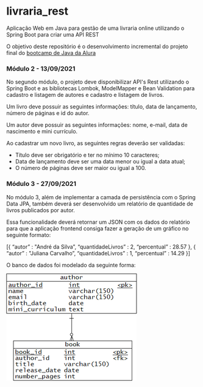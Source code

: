 # livraria_rest
Aplicação Web em Java para gestão de uma livraria online utilizando o Spring Boot para criar uma API REST


O objetivo deste repositório é o desenvolvimento incremental do projeto final do [bootcamp de Java da Alura](https://www.alura.com.br/bootcamp/back-end-java/matriculas-abertas)

### Módulo 2 - 13/09/2021

No segundo módulo, o projeto deve disponibilizar API's Rest utilizando o Spring Boot e as bibliotecas Lombok, ModelMapper e Bean Validation para cadastro e listagem de autores e cadastro e listagem de livros.

Um livro deve possuir as seguintes informações: título, data de lançamento, número de páginas e id do autor.

Um autor deve possuir as seguintes informações: nome, e-mail, data de nascimento e mini currículo. 

Ao cadastrar um novo livro, as seguintes regras deverão ser validadas:

- Título deve ser obrigatório e ter no mínimo 10 caracteres;
- Data de lançamento deve ser uma data menor ou igual a data atual;
- O número de páginas deve ser maior ou igual a 100.

### Módulo 3 - 27/09/2021

No módulo 3, além de implementar a camada de persistência com o Spring Data JPA, também deverá ser desenvolvido um relatório de quantidade de livros publicados por autor.

Essa funcionalidade deverá retornar um JSON com os dados do relatório para que a aplicação frontend consiga fazer a geração de um gráfico no seguinte formato:

[{
    “autor” : "André da Silva”,
    “quantidadeLivros” : 2,
    “percentual” : 28.57
},
{
    “autor” : "Juliana Carvalho”,
    “quantidadeLivros” : 1,
    “percentual” : 14.29
}]

O banco de dados foi modelado da seguinte forma:

![](./src/main/resources/static/img/210930-bookstore_erd.png)
